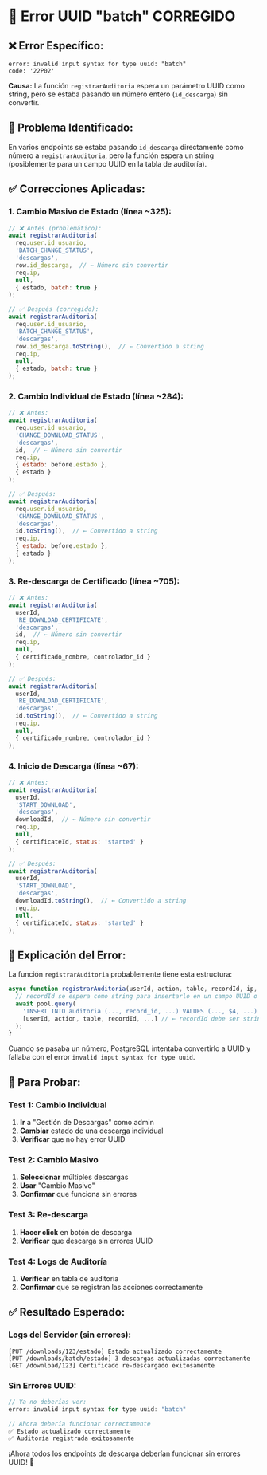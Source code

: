 # 🔧 Error UUID "batch" CORREGIDO

## ❌ **Error Específico:**
```
error: invalid input syntax for type uuid: "batch"
code: '22P02'
```

**Causa:** La función `registrarAuditoria` espera un parámetro UUID como string, pero se estaba pasando un número entero (`id_descarga`) sin convertir.

## 🎯 **Problema Identificado:**

En varios endpoints se estaba pasando `id_descarga` directamente como número a `registrarAuditoria`, pero la función espera un string (posiblemente para un campo UUID en la tabla de auditoría).

## ✅ **Correcciones Aplicadas:**

### **1. Cambio Masivo de Estado (línea ~325):**
```javascript
// ❌ Antes (problemático):
await registrarAuditoria(
  req.user.id_usuario,
  'BATCH_CHANGE_STATUS',
  'descargas',
  row.id_descarga,  // ← Número sin convertir
  req.ip,
  null,
  { estado, batch: true }
);

// ✅ Después (corregido):
await registrarAuditoria(
  req.user.id_usuario,
  'BATCH_CHANGE_STATUS',
  'descargas',
  row.id_descarga.toString(),  // ← Convertido a string
  req.ip,
  null,
  { estado, batch: true }
);
```

### **2. Cambio Individual de Estado (línea ~284):**
```javascript
// ❌ Antes:
await registrarAuditoria(
  req.user.id_usuario,
  'CHANGE_DOWNLOAD_STATUS',
  'descargas',
  id,  // ← Número sin convertir
  req.ip,
  { estado: before.estado },
  { estado }
);

// ✅ Después:
await registrarAuditoria(
  req.user.id_usuario,
  'CHANGE_DOWNLOAD_STATUS',
  'descargas',
  id.toString(),  // ← Convertido a string
  req.ip,
  { estado: before.estado },
  { estado }
);
```

### **3. Re-descarga de Certificado (línea ~705):**
```javascript
// ❌ Antes:
await registrarAuditoria(
  userId,
  'RE_DOWNLOAD_CERTIFICATE',
  'descargas',
  id,  // ← Número sin convertir
  req.ip,
  null,
  { certificado_nombre, controlador_id }
);

// ✅ Después:
await registrarAuditoria(
  userId,
  'RE_DOWNLOAD_CERTIFICATE',
  'descargas',
  id.toString(),  // ← Convertido a string
  req.ip,
  null,
  { certificado_nombre, controlador_id }
);
```

### **4. Inicio de Descarga (línea ~67):**
```javascript
// ❌ Antes:
await registrarAuditoria(
  userId,
  'START_DOWNLOAD',
  'descargas',
  downloadId,  // ← Número sin convertir
  req.ip,
  null,
  { certificateId, status: 'started' }
);

// ✅ Después:
await registrarAuditoria(
  userId,
  'START_DOWNLOAD',
  'descargas',
  downloadId.toString(),  // ← Convertido a string
  req.ip,
  null,
  { certificateId, status: 'started' }
);
```

## 🎯 **Explicación del Error:**

La función `registrarAuditoria` probablemente tiene esta estructura:
```javascript
async function registrarAuditoria(userId, action, table, recordId, ip, before, after) {
  // recordId se espera como string para insertarlo en un campo UUID o VARCHAR
  await pool.query(
    'INSERT INTO auditoria (..., record_id, ...) VALUES (..., $4, ...)',
    [userId, action, table, recordId, ...] // ← recordId debe ser string
  );
}
```

Cuando se pasaba un número, PostgreSQL intentaba convertirlo a UUID y fallaba con el error `invalid input syntax for type uuid`.

## 🧪 **Para Probar:**

### **Test 1: Cambio Individual**
1. **Ir** a "Gestión de Descargas" como admin
2. **Cambiar** estado de una descarga individual
3. **Verificar** que no hay error UUID

### **Test 2: Cambio Masivo**
1. **Seleccionar** múltiples descargas
2. **Usar** "Cambio Masivo"
3. **Confirmar** que funciona sin errores

### **Test 3: Re-descarga**
1. **Hacer click** en botón de descarga
2. **Verificar** que descarga sin errores UUID

### **Test 4: Logs de Auditoría**
1. **Verificar** en tabla de auditoría
2. **Confirmar** que se registran las acciones correctamente

## ✅ **Resultado Esperado:**

### **Logs del Servidor (sin errores):**
```
[PUT /downloads/123/estado] Estado actualizado correctamente
[PUT /downloads/batch/estado] 3 descargas actualizadas correctamente
[GET /download/123] Certificado re-descargado exitosamente
```

### **Sin Errores UUID:**
```javascript
// Ya no deberías ver:
error: invalid input syntax for type uuid: "batch"

// Ahora debería funcionar correctamente
✅ Estado actualizado correctamente
✅ Auditoría registrada exitosamente
```

¡Ahora todos los endpoints de descarga deberían funcionar sin errores UUID! 🎯